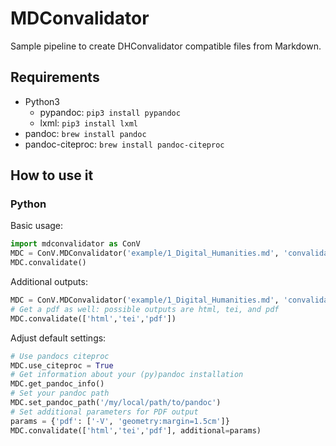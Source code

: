 # MDConvalidator

Sample pipeline to create DHConvalidator compatible files from Markdown.

## Requirements

* Python3
    * pypandoc: `pip3 install pypandoc`
    * lxml: `pip3 install lxml`
* pandoc:  `brew install pandoc`
* pandoc-citeproc: `brew install pandoc-citeproc`

## How to use it

### Python

Basic usage:

```python
import mdconvalidator as ConV
MDC = ConV.MDConvalidator('example/1_Digital_Humanities.md', 'convalidator.zip')
MDC.convalidate()
```

Additional outputs:

```python
MDC = ConV.MDConvalidator('example/1_Digital_Humanities.md', 'convalidator.zip')
# Get a pdf as well: possible outputs are html, tei, and pdf
MDC.convalidate(['html','tei','pdf'])
```

Adjust default settings:

```python
# Use pandocs citeproc
MDC.use_citeproc = True
# Get information about your (py)pandoc installation
MDC.get_pandoc_info()
# Set your pandoc path
MDC.set_pandoc_path('/my/local/path/to/pandoc')
# Set additional parameters for PDF output
params = {'pdf': ['-V', 'geometry:margin=1.5cm']}
MDC.convalidate(['html','tei','pdf'], additional=params)
```
